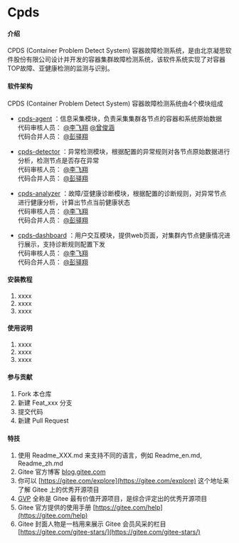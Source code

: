 # Cpds

#### 介绍
CPDS (Container Problem Detect System) 容器故障检测系统，是由北京凝思软件股份有限公司设计并开发的容器集群故障检测系统，该软件系统实现了对容器TOP故障、亚健康检测的监测与识别。

#### 软件架构
CPDS (Container Problem Detect System) 容器故障检测系统由4个模块组成
*   [cpds-agent](https://gitee.com/openeuler/cpds-agent)
    ：信息采集模块，负责采集集群各节点的容器和系统原始数据  
    代码审核人员：
        [@李飞翔](https://gitee.com/linx-fxli)
        [@曾俊涵](https://gitee.com/zeng-junhan)  
    代码合并人员：
        [@彭驿翔](https://gitee.com/pencc)

*   [cpds-detector](https://gitee.com/openeuler/cpds-detector)
    ：异常检测模块，根据配置的异常规则对各节点原始数据进行分析，检测节点是否存在异常  
    代码审核人员：
        [@李飞翔](https://gitee.com/linx-fxli)  
    代码合并人员：
        [@彭驿翔](https://gitee.com/pencc)

*   [cpds-analyzer](https://gitee.com/openeuler/cpds-analyzer)
    ：故障/亚健康诊断模块，根据配置的诊断规则，对异常节点进行健康分析，计算出节点当前健康状态  
    代码审核人员：
        [@李飞翔](https://gitee.com/linx-fxli)  
    代码合并人员：
        [@彭驿翔](https://gitee.com/pencc)

*    [cpds-dashboard](https://gitee.com/openeuler/cpds-dashboard)
    ：用户交互模块，提供web页面，对集群内节点健康情况进行展示，支持诊断规则配置下发  
    代码审核人员：
        [@李飞翔](https://gitee.com/linx-fxli)  
    代码合并人员：
        [@彭驿翔](https://gitee.com/pencc)

#### 安装教程

1.  xxxx
2.  xxxx
3.  xxxx

#### 使用说明

1.  xxxx
2.  xxxx
3.  xxxx

#### 参与贡献

1.  Fork 本仓库
2.  新建 Feat_xxx 分支
3.  提交代码
4.  新建 Pull Request


#### 特技

1.  使用 Readme\_XXX.md 来支持不同的语言，例如 Readme\_en.md, Readme\_zh.md
2.  Gitee 官方博客 [blog.gitee.com](https://blog.gitee.com)
3.  你可以 [https://gitee.com/explore](https://gitee.com/explore) 这个地址来了解 Gitee 上的优秀开源项目
4.  [GVP](https://gitee.com/gvp) 全称是 Gitee 最有价值开源项目，是综合评定出的优秀开源项目
5.  Gitee 官方提供的使用手册 [https://gitee.com/help](https://gitee.com/help)
6.  Gitee 封面人物是一档用来展示 Gitee 会员风采的栏目 [https://gitee.com/gitee-stars/](https://gitee.com/gitee-stars/)
